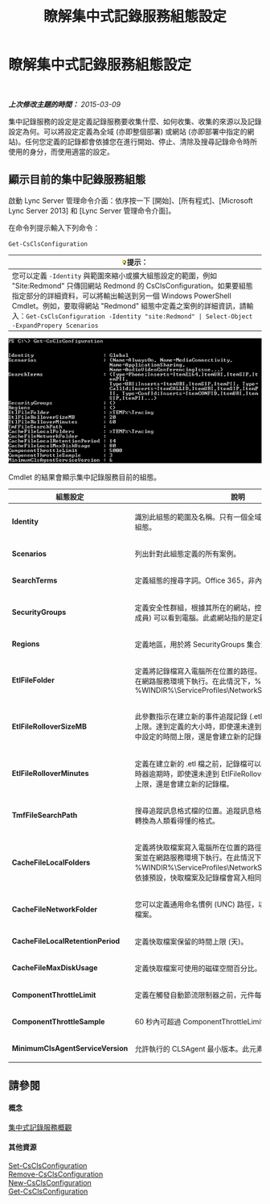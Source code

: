 ﻿---
title: 瞭解集中式記錄服務組態設定
TOCTitle: 瞭解集中式記錄服務組態設定
ms:assetid: 3c34e600-0b91-43dc-b4cc-90b6a70ee12e
ms:mtpsurl: https://technet.microsoft.com/zh-tw/library/JJ688029(v=OCS.15)
ms:contentKeyID: 49890026
ms.date: 08/10/2015
mtps_version: v=OCS.15
ms.translationtype: HT
---

# 瞭解集中式記錄服務組態設定

 

_**上次修改主題的時間：** 2015-03-09_

集中記錄服務的設定是定義記錄服務要收集什麼、如何收集、收集的來源以及記錄設定為何。可以將設定定義為全域 (亦即整個部署) 或網站 (亦即部署中指定的網站)。任何您定義的記錄都會依據您在進行開始、停止、清除及搜尋記錄命令時所使用的身分，而使用適當的設定。

## 顯示目前的集中記錄服務組態

啟動 Lync Server 管理命令介面：依序按一下 \[開始\]、\[所有程式\]、\[Microsoft Lync Server 2013\] 和 \[Lync Server 管理命令介面\]。

在命令列提示輸入下列命令：

    Get-CsClsConfiguration

<table>
<thead>
<tr class="header">
<th><img src="images/JJ205025.tip(OCS.15).gif" title="tip" alt="tip" />提示：</th>
</tr>
</thead>
<tbody>
<tr class="odd">
<td>您可以定義 <code>-Identity</code> 與範圍來縮小或擴大組態設定的範圍，例如 &quot;Site:Redmond&quot; 只傳回網站 Redmond 的 CsClsConfiguration。如果要組態指定部分的詳細資料，可以將輸出輸送到另一個 Windows PowerShell Cmdlet。例如，要取得網站 &quot;Redmond&quot; 組態中定義之案例的詳細資訊，請輸入：<code>Get-CsClsConfiguration -Identity &quot;site:Redmond&quot; | Select-Object -ExpandPropery Scenarios</code></td>
</tr>
</tbody>
</table>


![Get-CsClsConfiguration 輸出範例。](images/JJ688029.23f98ddc-fc48-499a-b6c5-752611f2a0b0(OCS.15).jpg "Get-CsClsConfiguration 輸出範例。")

Cmdlet 的結果會顯示集中記錄服務目前的組態。


<table>
<colgroup>
<col style="width: 50%" />
<col style="width: 50%" />
</colgroup>
<thead>
<tr class="header">
<th>組態設定</th>
<th>說明</th>
</tr>
</thead>
<tbody>
<tr class="odd">
<td><p><strong>Identity</strong></p></td>
<td><p>識別此組態的範圍及名稱。只有一個全域組態，而每個網站有一個組態。</p></td>
</tr>
<tr class="even">
<td><p><strong>Scenarios</strong></p></td>
<td><p>列出針對此組態定義的所有案例。</p></td>
</tr>
<tr class="odd">
<td><p><strong>SearchTerms</strong></p></td>
<td><p>定義組態的搜尋字詞。Office 365，非內部部署。</p></td>
</tr>
<tr class="even">
<td><p><strong>SecurityGroups</strong></p></td>
<td><p>定義安全性群組，根據其所在的網站，控制誰 (亦即安全性群組的成員) 可以看到電腦。此處網站指的是定義於拓撲產生器的網站。</p></td>
</tr>
<tr class="odd">
<td><p><strong>Regions</strong></p></td>
<td><p>定義地區，用於將 SecurityGroups 集合至地區，例如 EMEA。</p></td>
</tr>
<tr class="even">
<td><p><strong>EtlFileFolder</strong></p></td>
<td><p>定義將記錄檔寫入電腦所在位置的路徑。CLSAgent 寫入記錄檔並在網路服務環境下執行。在此情況下，%TEMP% 會展開為 %WINDIR%\ServiceProfiles\NetworkService\AppData\Local</p></td>
</tr>
<tr class="odd">
<td><p><strong>EtlFileRolloverSizeMB</strong></p></td>
<td><p>此參數指示在建立新的事件追蹤記錄 (.etl) 檔之前，記錄檔的大小上限。達到定義的大小時，即使還未達到 EtlFileRolloverMinutes 中設定的時間上限，還是會建立新的記錄檔。</p></td>
</tr>
<tr class="even">
<td><p><strong>EtlFileRolloverMinutes</strong></p></td>
<td><p>定義在建立新的 .etl 檔之前，記錄檔可以存在的時間上限 (分)。計時器逾期時，即使還未達到 EtlFileRolloverSizeMB 中設定的大小上限，還是會建立新的記錄檔。</p></td>
</tr>
<tr class="odd">
<td><p><strong>TmfFileSearchPath</strong></p></td>
<td><p>搜尋追蹤訊息格式檔的位置。追蹤訊息格式檔是用於將二進位檔案轉換為人類看得懂的格式。</p></td>
</tr>
<tr class="even">
<td><p><strong>CacheFileLocalFolders</strong></p></td>
<td><p>定義將快取檔案寫入電腦所在位置的路徑。CLSAgent 寫入快取檔案並在網路服務環境下執行。在此情況下，%TEMP% 會展開為 %WINDIR%\ServiceProfiles\NetworkService\AppData\Local。依據預設，快取檔案及記錄檔會寫入相同的目錄。</p></td>
</tr>
<tr class="odd">
<td><p><strong>CacheFileNetworkFolder</strong></p></td>
<td><p>您可以定義通用命名慣例 (UNC) 路徑，以在記錄作業時接收快取檔案。</p></td>
</tr>
<tr class="even">
<td><p><strong>CacheFileLocalRetentionPeriod</strong></p></td>
<td><p>定義快取檔案保留的時間上限 (天)。</p></td>
</tr>
<tr class="odd">
<td><p><strong>CacheFileMaxDiskUsage</strong></p></td>
<td><p>定義快取檔案可使用的磁碟空間百分比。</p></td>
</tr>
<tr class="even">
<td><p><strong>ComponentThrottleLimit</strong></p></td>
<td><p>定義在觸發自動節流限制器之前，元件每秒可以產生的追蹤上限。</p></td>
</tr>
<tr class="odd">
<td><p><strong>ComponentThrottleSample</strong></p></td>
<td><p>60 秒內可超過 ComponentThrottleLimit 的次數。</p></td>
</tr>
<tr class="even">
<td><p><strong>MinimumClsAgentServiceVersion</strong></p></td>
<td><p>允許執行的 CLSAgent 最小版本。此元素是針對 Office 365。</p></td>
</tr>
</tbody>
</table>


## 請參閱

#### 概念

[集中式記錄服務概觀](lync-server-2013-overview-of-the-centralized-logging-service.md)  

#### 其他資源

[Set-CsClsConfiguration](set-csclsconfiguration.md)  
[Remove-CsClsConfiguration](remove-csclsconfiguration.md)  
[New-CsClsConfiguration](new-csclsconfiguration.md)  
[Get-CsClsConfiguration](get-csclsconfiguration.md)

